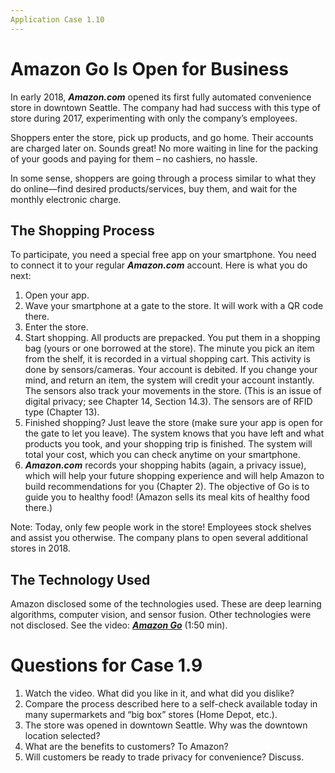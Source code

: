 ```yaml
---
Application Case 1.10
---
```



# Amazon Go Is Open for Business
In early 2018, ***Amazon.com*** opened its first fully automated convenience store in downtown Seattle. The company had had success with this type of store during 2017, experimenting with only the company’s employees.

Shoppers enter the store, pick up products, and go home. Their accounts are charged later on. Sounds great! No more waiting in line for the packing of your goods and paying for them – no cashiers, no hassle.

In some sense, shoppers are going through a process similar to what they do online—find desired products/services, buy them, and wait for the monthly electronic charge.

## The Shopping Process
To participate, you need a special free app on your smartphone. You need to connect it to your regular ***Amazon.com*** account. Here is what you do next:
1. Open your app.
2. Wave your smartphone at a gate to the store. It
will work with a QR code there.
3. Enter the store.
4. Start shopping. All products are prepacked. You put them in a shopping bag (yours or one borrowed at the store). The minute you pick an item from the shelf, it is recorded in a virtual shopping cart. This activity is done by sensors/cameras. Your account is debited. If you change your mind, and return an item, the system will credit your account instantly. The sensors also track your movements in the store. (This is an issue of digital privacy; see Chapter 14, Section 14.3). The sensors are of RFID type (Chapter 13).
5. Finished shopping? Just leave the store (make sure your app is open for the gate to let you leave). The system knows that you have left and
what products you took, and your shopping trip is finished. The system will total your cost, which you can check anytime on your smartphone.
6. ***Amazon.com*** records your shopping habits (again, a privacy issue), which will help your future shopping experience and will help Amazon to build recommendations for you (Chapter 2). The objective of Go is to guide you to healthy food! (Amazon sells its meal kits of healthy food there.)

Note: Today, only few people work in the store! Employees stock shelves and assist you otherwise. The company plans to open several additional stores in 2018.

## The Technology Used
Amazon disclosed some of the technologies used. These are deep learning algorithms, computer vision, and sensor fusion. Other technologies were not disclosed. See the video: ***[Amazon Go](https://www.youtube.com/watch?v=NrmMk1Myrxc)*** (1:50 min).

# Questions for Case 1.9
1. Watch the video. What did you like in it, and what did you dislike?
2. Compare the process described here to a self-check available today in many supermarkets and “big box” stores (Home Depot, etc.).
3. The store was opened in downtown Seattle. Why was the downtown location selected?
4. What are the benefits to customers? To Amazon?
5. Will customers be ready to trade privacy for convenience? Discuss.